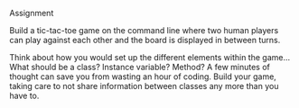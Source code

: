Assignment

Build a tic-tac-toe game on the command line where two human players can play against each other and the board is displayed in between turns.

Think about how you would set up the different elements within the game… What should be a class? Instance variable? Method? A few minutes of thought can save you from wasting an hour of coding.
Build your game, taking care to not share information between classes any more than you have to.